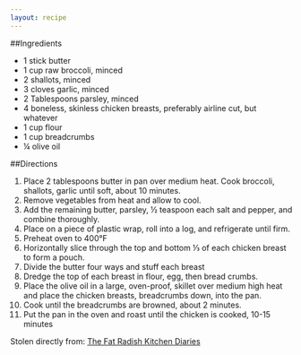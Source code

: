 ```yaml
---
layout: recipe
---
```


##Ingredients
- 1 stick butter
- 1 cup raw broccoli, minced
- 2 shallots, minced
- 3 cloves garlic, minced
- 2 Tablespoons parsley, minced
- 4 boneless, skinless chicken breasts, preferably airline cut, but whatever
- 1 cup flour
- 1 cup breadcrumbs
- &frac14; olive oil
	
##Directions
1. Place 2 tablespoons butter in pan over medium heat. Cook broccoli, shallots, garlic until soft, about 10 minutes.
2. Remove vegetables from heat and allow to cool.
3. Add the remaining butter, parsley, &frac12; teaspoon each salt and pepper, and combine thoroughly.
4. Place on a piece of plastic wrap, roll into a log, and refrigerate until firm.
5. Preheat oven to 400&deg;F
6. Horizontally slice through the top and bottom &#8531; of each chicken breast to form a pouch.
7. Divide the butter four ways and stuff each breast
8. Dredge the top of each breast in flour, egg, then bread crumbs.
9. Place the olive oil in a large, oven-proof, skillet over medium high heat and place the chicken breasts, breadcrumbs down, into the pan.
10. Cook until the breadcrumbs are browned, about 2 minutes.
11. Put the pan in the oven and roast until the chicken is cooked, 10-15 minutes

Stolen directly from: [The Fat Radish Kitchen Diaries](http://www.amazon.com/The-Fat-Radish-Kitchen-Diaries/dp/0847843343?tag=food52-20)